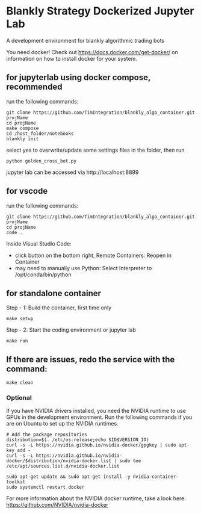 # Blankly Strategy Dockerized Jupyter Lab

A development environment for blankly algorithmic trading bots

You need docker! Check out https://docs.docker.com/get-docker/ on information on how to install docker for your system.


## for jupyterlab using docker compose, __**recommended**__
run the following commands:
```
git clone https://github.com/TimIntegration/blankly_algo_container.git projName
cd projName
make compose
cd /host_folder/notebooks
blankly init
```
select yes to overwrite/update some settings files in the folder, then run
```
python golden_cross_bot.py
```
jupyter lab can be accessed via http://localhost:8899


## for vscode
run the following commands:
```
git clone https://github.com/TimIntegration/blankly_algo_container.git projName
cd projName
code .
```
Inside Visual Studio Code:
 - click button on the bottom right, Remote Containers: Reopen in Container
 - may need to manually use Python: Select Interpreter to /opt/conda/bin/python


## for standalone container
Step - 1: Build the container, first time only
```
make setup
```

Step - 2: Start the coding environment or jupyter lab
```
make run
```

## If there are issues, redo the service with the command:
```
make clean
```

### Optional
If you have NVIDIA drivers installed, you need the NVIDIA runtime to use GPUs in the development environment.
Run the following commands if you are on Ubuntu to set up the NVIDIA runtimes.

```
# Add the package repositories
distribution=$(. /etc/os-release;echo $ID$VERSION_ID)
curl -s -L https://nvidia.github.io/nvidia-docker/gpgkey | sudo apt-key add -
curl -s -L https://nvidia.github.io/nvidia-docker/$distribution/nvidia-docker.list | sudo tee /etc/apt/sources.list.d/nvidia-docker.list

sudo apt-get update && sudo apt-get install -y nvidia-container-toolkit
sudo systemctl restart docker
```

For more information about the NVIDIA docker runtime, take a look here: https://github.com/NVIDIA/nvidia-docker

